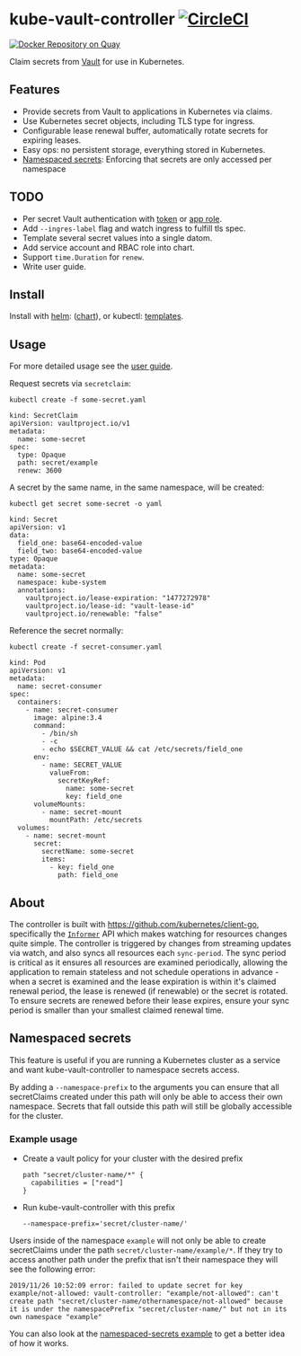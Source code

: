 # kube-vault-controller [![CircleCI](https://circleci.com/gh/roboll/kube-vault-controller.svg?style=svg)](https://circleci.com/gh/roboll/kube-vault-controller)

[![Docker Repository on Quay](https://quay.io/repository/roboll/kube-vault-controller/status "Docker Repository on Quay")](https://quay.io/repository/roboll/kube-vault-controller)

Claim secrets from [Vault](https://vaultproject.io) for use in Kubernetes.

## Features

* Provide secrets from Vault to applications in Kubernetes via claims.
* Use Kubernetes secret objects, including TLS type for ingress.
* Configurable lease renewal buffer, automatically rotate secrets for expiring leases.
* Easy ops: no persistent storage, everything stored in Kubernetes.
* [Namespaced secrets](#namespaced-secrets): Enforcing that secrets are only accessed per namespace


## TODO

* Per secret Vault authentication with [token](https://www.vaultproject.io/docs/auth/token.html) or [app role](https://www.vaultproject.io/docs/auth/approle.html).
* Add `--ingres-label` flag and watch ingress to fulfill tls spec.
* Template several secret values into a single datom.
* Add service account and RBAC role into chart.
* Support `time.Duration` for `renew`.
* Write user guide.

## Install

Install with [helm](https://github.com/kubernetes/helm): ([chart](./deploy/chart)), or kubectl: [templates](./deploy/chart/templates/).

## Usage

For more detailed usage see the [user guide](docs/user-guide.md).

Request secrets via `secretclaim`:

`kubectl create -f some-secret.yaml`

```
kind: SecretClaim
apiVersion: vaultproject.io/v1
metadata:
  name: some-secret
spec:
  type: Opaque
  path: secret/example
  renew: 3600
```

A secret by the same name, in the same namespace, will be created:

`kubectl get secret some-secret -o yaml`

```
kind: Secret
apiVersion: v1
data:
  field_one: base64-encoded-value
  field_two: base64-encoded-value
type: Opaque
metadata:
  name: some-secret
  namespace: kube-system
  annotations:
    vaultproject.io/lease-expiration: "1477272978"
    vaultproject.io/lease-id: "vault-lease-id"
    vaultproject.io/renewable: "false"
```

Reference the secret normally:

`kubectl create -f secret-consumer.yaml`

```
kind: Pod
apiVersion: v1
metadata:
  name: secret-consumer
spec:
  containers:
    - name: secret-consumer
      image: alpine:3.4
      command:
        - /bin/sh
        - -c
        - echo $SECRET_VALUE && cat /etc/secrets/field_one
      env:
        - name: SECRET_VALUE
          valueFrom:
            secretKeyRef:
              name: some-secret
              key: field_one
      volumeMounts:
        - name: secret-mount
          mountPath: /etc/secrets
  volumes:
    - name: secret-mount
      secret:
        secretName: some-secret
        items:
          - key: field_one
            path: field_one

```

## About

The controller is built with https://github.com/kubernetes/client-go, specifically the [`Informer`](https://github.com/kubernetes/client-go/blob/c72e2838b9cfac95603049d57c9abba12e587fff/tools/cache/controller.go#L196) API which makes watching for resources changes quite simple. The controller is triggered by changes from streaming updates via watch, and also syncs all resources each `sync-period`. The sync period is critical as it ensures all resources are examined periodically, allowing the application to remain stateless and not schedule operations in advance - when a secret is examined and the lease expiration is within it's claimed renewal period, the lease is renewed (if renewable) or the secret is rotated. To ensure secrets are renewed before their lease expires, ensure your sync period is smaller than your smallest claimed renewal time.

## Namespaced secrets

This feature is useful if you are running a Kubernetes cluster as a service and want kube-vault-controller to namespace secrets access. 

By adding a `--namespace-prefix` to the arguments you can ensure that all secretClaims created under this path will only be able to access their own namespace. Secrets that fall outside this path will still be globally accessible for the cluster.

### Example usage

* Create a vault policy for your cluster with the desired prefix
  ```
  path "secret/cluster-name/*" {
    capabilities = ["read"]
  }
  ```
* Run kube-vault-controller with this prefix
  ```
  --namespace-prefix='secret/cluster-name/'
  ```

Users inside of the namespace `example` will not only be able to create secretClaims under the path `secret/cluster-name/example/*`. If they try to access another path under the prefix that isn't their namespace they will see the following error:

```
2019/11/26 10:52:09 error: failed to update secret for key example/not-allowed: vault-controller: "example/not-allowed": can't create path "secret/cluster-name/othernamespace/not-allowed" because it is under the namespacePrefix "secret/cluster-name/" but not in its own namespace "example"
```

You can also look at the [namespaced-secrets example](./example/namespaced-secrets.yaml) to get a better idea of how it works. 
